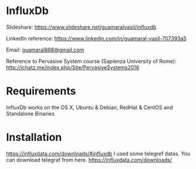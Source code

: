 # InfluxDb

Slideshare: https://www.slideshare.net/guamaralvasil/influxdb

LinkedIn reference: https://www.linkedin.com/in/guamaral-vasil-707393a5

Email: guamaral888@gmail.com

Reference to Pervasive System course (Sapienza University of Rome): http://ichatz.me/index.php/Site/PervasiveSystems2016


# Requirements
  InfluxDb works on the OS X, Ubuntu & Debian, RedHat & CentOS and Standalone Binaries

# Installation
  https://influxdata.com/downloads/#influxdb
  I used some telegref datas. You can download telegraf from here.
  https://influxdata.com/downloads/
